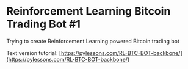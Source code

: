 # Reinforcement Learning Bitcoin Trading Bot #1
Trying to create Reinforcement Learning powered Bitcoin trading bot

Text version tutorial: [https://pylessons.com/RL-BTC-BOT-backbone/](https://pylessons.com/RL-BTC-BOT-backbone/)
